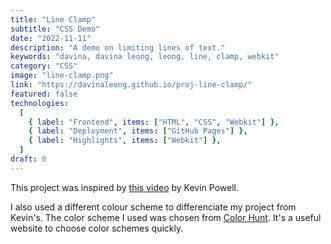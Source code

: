 ```yaml
---
title: "Line Clamp"
subtitle: "CSS Demo"
date: "2022-11-11"
description: "A demo on limiting lines of text."
keywords: "davina, davina leong, leong, line, clamp, webkit"
category: "CSS"
image: "line-clamp.png"
link: "https://davinaleong.github.io/proj-line-clamp/"
featured: false
technologies:
  [
    { label: "Frontend", items: ["HTML", "CSS", "Webkit"] },
    { label: "Deployment", items: ["GitHub Pages"] },
    { label: "Highlights", items: ["Webkit"] },
  ]
draft: 0
---
```


This project was inspired by [this video](https://www.youtube.com/watch?v=b6iVByCOx8A) by Kevin Powell.

I also used a different colour scheme to differenciate my project from Kevin's. The color scheme I used was chosen from [Color Hunt](https://colorhunt.co/). It's a useful website to choose color schemes quickly.
